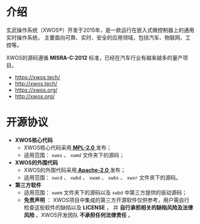 
# 介绍

玄武操作系统（XWOS®）开发于2015年，是一款运行在嵌入式微控制器上的通用实时操作系统，
主要面向可靠、实时、安全的应用领域，包括汽车、物联网、工控等。

XWOS的源码遵循 **MISRA-C:2012** 标准，已经在汽车行业有越来越多的量产项目。

+ <https://xwos.tech/>
+ <http://xwos.tech/>
+ <https://xwos.org/>
+ <http://xwos.org/>


# 开源协议

+ **XWOS核心代码**
  + XWOS核心代码采用[ **MPL-2.0** ](http://mozilla.org/MPL/2.0/)发布；
  + 适用范围： `xwos` 、 `xwmd` 文件夹下的源码；
+ **XWOS的外围代码**
  + XWOS的外围代码采用[ **Apache-2.0** ](http://www.apache.org/licenses/LICENSE-2.0)发布；
  + 适用范围： `xwcd` 、 `xwbd` 、 `xwam` 、 `xwbs` 、 `xwxr` 文件夹下的源码。
+ **第三方软件**
  + 适用范围： `xwem` 文件夹下的源码以及 `xwbd` 中第三方提供的驱动源码；
  + **免责声明** ： XWOS项目中集成的第三方开源软件仅供参考，用户需自行检查这些软件的缺陷以及 **LICENSE** ，
    并 **自行承担相关的缺陷风险及法律风险** 。XWOS开发团队 **不承担任何法律责任** 。
